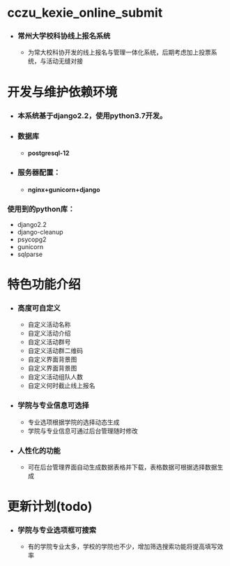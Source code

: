 # cczu_kexie_online_submit
- ### 常州大学校科协线上报名系统

    - 为常大校科协开发的线上报名与管理一体化系统，后期考虑加上投票系统，与活动无缝对接


# 开发与维护依赖环境

- ### 本系统基于django2.2，使用python3.7开发。
- ### 数据库
    - #### postgresql-12
- ### 服务器配置：
    - #### nginx+gunicorn+django

### 使用到的python库：
- django2.2
- django-cleanup
- psycopg2
- gunicorn
- sqlparse

# 特色功能介绍
- ### 高度可自定义
    - 自定义活动名称
    - 自定义活动介绍
    - 自定义活动群号
    - 自定义活动群二维码
    - 自定义界面背景图
    - 自定义界面背景图
    - 自定义活动组队人数
    - 自定义何时截止线上报名
- ### 学院与专业信息可选择
    - 专业选项根据学院的选择动态生成
    - 学院与专业信息可通过后台管理随时修改
- ### 人性化的功能
    - 可在后台管理界面自动生成数据表格并下载，表格数据可根据选择数据生成

# 更新计划(todo)
- ### 学院与专业选项框可搜索
    - 有的学院专业太多，学校的学院也不少，增加筛选搜索功能将提高填写效率

